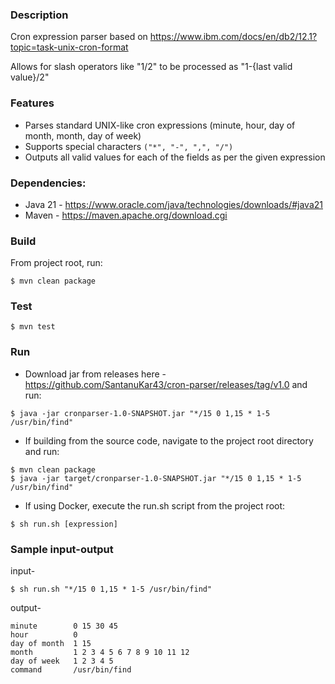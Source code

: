### Description
Cron expression parser based on https://www.ibm.com/docs/en/db2/12.1?topic=task-unix-cron-format

Allows for slash operators like "1/2" to be processed as "1-{last valid value}/2"

### Features
- Parses standard UNIX-like cron expressions (minute, hour, day of month, month, day of week)
- Supports special characters `("*", "-", ",", "/")`
- Outputs all valid values for each of the fields as per the given expression

### Dependencies:
- Java 21 - https://www.oracle.com/java/technologies/downloads/#java21
- Maven - https://maven.apache.org/download.cgi

### Build
From project root, run:

```
$ mvn clean package
``` 
### Test

```
$ mvn test
```

### Run
- Download jar from releases here - https://github.com/SantanuKar43/cron-parser/releases/tag/v1.0 and run:

```
$ java -jar cronparser-1.0-SNAPSHOT.jar "*/15 0 1,15 * 1-5 /usr/bin/find"
```

- If building from the source code, navigate to the project root directory and run:

```
$ mvn clean package
$ java -jar target/cronparser-1.0-SNAPSHOT.jar "*/15 0 1,15 * 1-5 /usr/bin/find"
```

- If using Docker, execute the run.sh script from the project root:

```
$ sh run.sh [expression]
```

### Sample input-output
input-
```
$ sh run.sh "*/15 0 1,15 * 1-5 /usr/bin/find"
```
output-
```
minute        0 15 30 45
hour          0
day of month  1 15
month         1 2 3 4 5 6 7 8 9 10 11 12
day of week   1 2 3 4 5
command       /usr/bin/find

```

